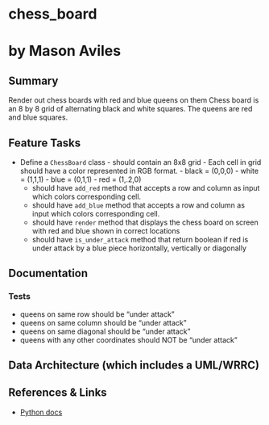 # chess_board
# by Mason Aviles

## Summary
Render out chess boards with red and blue queens on them
Chess board is an 8 by 8 grid of alternating black and white squares. The queens are red and blue squares.

## Feature Tasks
- Define a `ChessBoard` class - should contain an 8x8 grid - Each cell in grid should have a color represented in RGB format. - black = (0,0,0) - white = (1,1,1) - blue = (0,1,1) - red = (1,.2,0)
  - should have `add_red` method that accepts a row and column as input which colors corresponding cell.
  - should have `add_blue` method that accepts a row and column as input which colors corresponding cell.
  - should have `render` method that displays the chess board on screen with red and blue shown in correct locations
  - should have `is_under_attack` method that return boolean if red is under attack by a blue piece horizontally, vertically or diagonally

## Documentation

### Tests
- queens on same row should be “under attack”
- queens on same column should be “under attack”
- queens on same diagonal should be “under attack”
- queens with any other coordinates should NOT be “under attack”

## Data Architecture (which includes a UML/WRRC)

## References & Links
- [Python docs](https://docs.python.org/3/)


